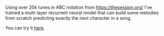 Using over 20k tunes in ABC notation from https://thesession.org/ I've trained a multi-layer recurrent neural model that can build some melodies from scratch predicting exactly the next character in a song.

You can try it [here](https://zhebrak.io/composer/).
